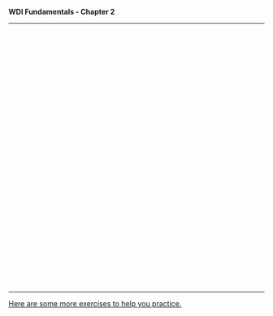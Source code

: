 **WDI Fundamentals - Chapter 2**

---

<div class="typeform-widget" data-url="https://gahub.typeform.com/to/iwJGE7" data-text="NEW Fundamentals 2.1" style="width:100%;height:500px;"></div>
<script>(function(){var qs,js,q,s,d=document,gi=d.getElementById,ce=d.createElement,gt=d.getElementsByTagName,id='typef_orm',b='https://s3-eu-west-1.amazonaws.com/share.typeform.com/';if(!gi.call(d,id)){js=ce.call(d,'script');js.id=id;js.src=b+'widget.js';q=gt.call(d,'script')[0];q.parentNode.insertBefore(js,q)}})()</script>

---

[Here are some more exercises to help you practice.](04_exercise.md)
